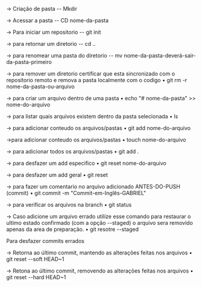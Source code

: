 → Criação de pasta -- Mkdir

→ Acessar a pasta -- CD nome-da-pasta

→ Para iniciar um repositorio -- git init

→ para retornar um diretorio -- cd ..

→ para renomear uma pasta do diretorio -- mv nome-da-pasta-deverá-sair-da-pasta-primeiro

→ para remover um diretorio
certificar que esta sincronizado com o repositorio remoto e remova a pasta localmente com o codigo 
• git rm -r nome-da-pasta-ou-arquivo

→ para criar um arquivo dentro de uma pasta
• echo "# nome-da-pasta" >> nome-do-arquivo

→ para listar quais arquivos existem dentro da pasta selecionada
• ls

→ para adicionar conteudo os arquivos/pastas
• git add nome-do-arquivo

→para adicionar conteudo os arquivos/pastas
• touch nome-do-arquivo

→ para adicionar todos os arquivos/pastas
• git add .

→ para desfazer um add especifico
• git reset nome-do-arquivo

→ para desfazer um add geral
• git reset 

→ para fazer um comentario no arquivo adicionado ANTES-DO-PUSH (commit)
• git commit -m "Commit-em-Inglês-GABRIEL"

→ para verificar os arquivos na branch
• git status

→ Caso adicione um arquivo errado utilize esse comando para restaurar o ultimo estado confirmado (com a opção --staged) o arquivo sera removido apenas da area de preparação.
• git resotre --staged 

Para desfazer commits errados 

→ Retorna ao último commit, mantendo as alterações feitas nos arquivos
• git reset --soft HEAD~1

→ Retona ao último commit, removendo as alterações feitas nos arquivos
• git reset --hard HEAD~1
